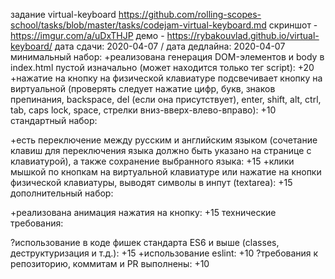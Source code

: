 задание virtual-keyboard https://github.com/rolling-scopes-school/tasks/blob/master/tasks/codejam-virtual-keyboard.md скриншот - https://imgur.com/a/uDxTHJP демо - https://rybakouvlad.github.io/virtual-keyboard/ дата сдачи: 2020-04-07 / дата дедлайна: 2020-04-07 минимальный набор: +реализована генерация DOM-элементов и body в index.html пустой изначально (может находится только тег script): +20 +нажатие на кнопку на физической клавиатуре подсвечивает кнопку на виртуальной (проверять следует нажатие цифр, букв, знаков препинания, backspace, del (если она присутствует), enter, shift, alt, ctrl, tab, caps lock, space, стрелки вниз-вверх-влево-вправо): +10 стандартный набор:

+есть переключение между русским и английским языком (сочетание клавиш для переключения языка должно быть указано на странице с клавиатурой), а также сохранение выбранного языка: +15 +клики мышкой по кнопкам на виртуальной клавиатуре или нажатие на кнопки физической клавиатуры, выводят символы в инпут (textarea): +15 дополнительный набор:

+реализована анимация нажатия на кнопку: +15 технические требования:

?использование в коде фишек стандарта ES6 и выше (classes, деструктуризация и т.д.): +15 +использование eslint: +10 ?требования к репозиторию, коммитам и PR выполнены: +10